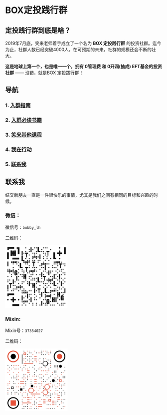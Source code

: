 # BOX定投践行群

## 定投践行群到底是啥？
2019年7月底，笑来老师着手成立了一个名为 **BOX 定投践行群** 的投资社群。迄今为止，社群人数已经突破4000人，在可预期的未来，社群的规模还会不断的壮大。

**这是地球上第一个，也是唯一一个，拥有 0管理费 和 0开润(抽成) EFT基金的投资社群** —— 没错，就是BOX 定投践行群！

## 导航

### 1. [入群指南](https://github.com/BobbyLH/Guide-for-BOX-Regular-Investment-Group/tree/master/%E5%85%A5%E7%BE%A4%E6%8C%87%E5%8D%97)

### 2. [入群必读书籍](https://github.com/BobbyLH/Guide-for-BOX-Regular-Investment-Group/tree/master/%E5%85%A5%E7%BE%A4%E5%BF%85%E8%AF%BB%E4%B9%A6%E7%B1%8D)

### 3. [笑来其他课程](https://github.com/BobbyLH/Guide-for-BOX-Regular-Investment-Group/tree/master/%E7%AC%91%E6%9D%A5%E5%85%B6%E4%BB%96%E8%AF%BE%E7%A8%8B)

### 4. [我在行动](https://github.com/BobbyLH/Guide-for-BOX-Regular-Investment-Group/tree/master/%E6%88%91%E5%9C%A8%E8%A1%8C%E5%8A%A8)

### 5. [联系我](https://github.com/BobbyLH/Guide-for-BOX-Regular-Investment-Group/tree/master/%E8%81%94%E7%B3%BB%E6%88%91)

## 联系我
结交新朋友一直是一件很快乐的事情，尤其是我们之间有相同的目标和兴趣的时候。

### 微信：
微信号：`bobby_lh`

二维码：

 <img src='./assets/qrcode_wx.jpeg' alt='微信二维码' width='200'/>

### Mixin:
Mixin号：`37354027`

二维码：

 <img src='./assets/qrcode_mixin.jpeg' alt='Mixin二维码' width='200'/>